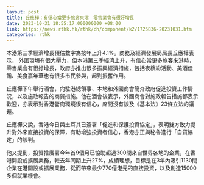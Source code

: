 ```yaml
---
layout: post
title: 丘應樺：有信心當更多旅客來港　零售業會有很好增長
date: 2023-10-31 18:55:17.000000000 +08:00
link: https://news.rthk.hk/rthk/ch/component/k2/1725836-20231031.htm
categories: rthk
---
```


本港第三季經濟增長預估數字為按年上升4.1%。商務及經濟發展局局長丘應樺表示， 外圍環境有很大壓力，但本港第三季經濟上升，有信心當更多旅客來港時，零售業會有很好增長，政府亦推出很多振興經濟措施，包括夜繽紛活動、美酒佳餚、美食嘉年華也有很多市民參與，起到振奮作用。

丘應樺下午舉行酒會，向駐港總領事、本地和外國商會簡介政府促進投資工作情況，以及施政報告的商貿措施。他在酒會後表示，外國商會對施政報告措施都表示歡迎，亦表示對香港營商環境很有信心，席間沒有談及《基本法》23條立法的議題。

丘應樺又說，香港今日與土耳其已簽署「促進和保護投資協定」，表明雙方致力提升對外來直接投資的保障，有助增強投資者信心，香港亦正與秘魯進行「自貿協定」的談判。

他又提到，投資推廣署今年首9個月已協助超過300間來自世界各地的企業，在香港開設或擴展業務，較去年同期上升27%，成績理想，目標是在3年內吸引1130間企業在港開設或擴展業務，從而帶來最少770億港元的直接投資，以及創造15000多個就業機會。
